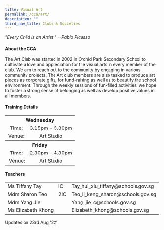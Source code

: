 ```yaml
---
title: Visual Art
permalink: /cca/art/
description: ""
third_nav_title: Clubs & Societies
---
```



<p><em>"Every Child is an Artist " --Pablo Picasso</em></p>
<h4>About the CCA</h4>

<p>The Art Club was started in 2002 in Orchid Park Secondary School to cultivate a love and appreciation for the visual arts in every member of the club. We aim to reach out to the community by engaging in various community projects. The Art club members are also tasked to produce art pieces as corporate gifts, for fund-raising as well as to beautify the school environment. Through the weekly sessions of fun-filled activities, we hope to foster a strong sense of belonging as well as develop positive values in all members.</p>
<h4>Training Details</h4>
<table>
<tbody>
<tr>
<th style="text-align: center;" colspan="2">Wednesday</th>
</tr>
<tr>
<td style="text-align: center;">Time:</td>
<td style="text-align: center;">3.15pm - 5.30pm</td>
</tr>
<tr>
<td style="text-align: center;">Venue:</td>
<td style="text-align: center;">Art Studio</td>
</tr>
<tr>
<th style="text-align: center;" colspan="2">Friday</th>
</tr>
<tr>
<td style="text-align: center;">Time:</td>
<td style="text-align: center;">2.30pm - 4.30pm</td>
</tr>
<tr>
<td style="text-align: center;">&nbsp;Venue:</td>
<td style="text-align: center;">Art Studio</td>
</tr>
</tbody>
</table>
<h4>Teachers</h4>
<table>
<tbody>
<tr>
<td>Ms Tiffany Tay</td>
<td>IC</td>
<td>Tay_hui_xiu_tiffany@schools.gov.sg</td>
</tr>
<tr>
<td>Mdm Sharon Teo</td>
<td>2IC</td>
<td>Teo_li_keng_sharon@schools.gov.sg</td>
</tr>
<tr>
<td>Mdm Yang Jie</td>
<td>&nbsp;</td>
<td>Yang_jie_c@schools.gov.sg</td>
</tr>
<tr>
<td>Ms Elizabeth Khong</td>
<td>&nbsp;</td>
<td>Elizabeth_khong@schools.gov.sg</td>
</tr>
</tbody>
</table>
<p>Updates on 23rd Aug '22'</p>
